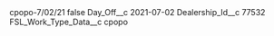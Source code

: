 <?xml version="1.0" encoding="UTF-8"?>
<CustomMetadata xmlns="http://soap.sforce.com/2006/04/metadata" xmlns:xsi="http://www.w3.org/2001/XMLSchema-instance" xmlns:xsd="http://www.w3.org/2001/XMLSchema">
    <label>cpopo-7/02/21</label>
    <protected>false</protected>
    <values>
        <field>Day_Off__c</field>
        <value xsi:type="xsd:date">2021-07-02</value>
    </values>
    <values>
        <field>Dealership_Id__c</field>
        <value xsi:type="xsd:string">77532</value>
    </values>
    <values>
        <field>FSL_Work_Type_Data__c</field>
        <value xsi:type="xsd:string">cpopo</value>
    </values>
</CustomMetadata>
